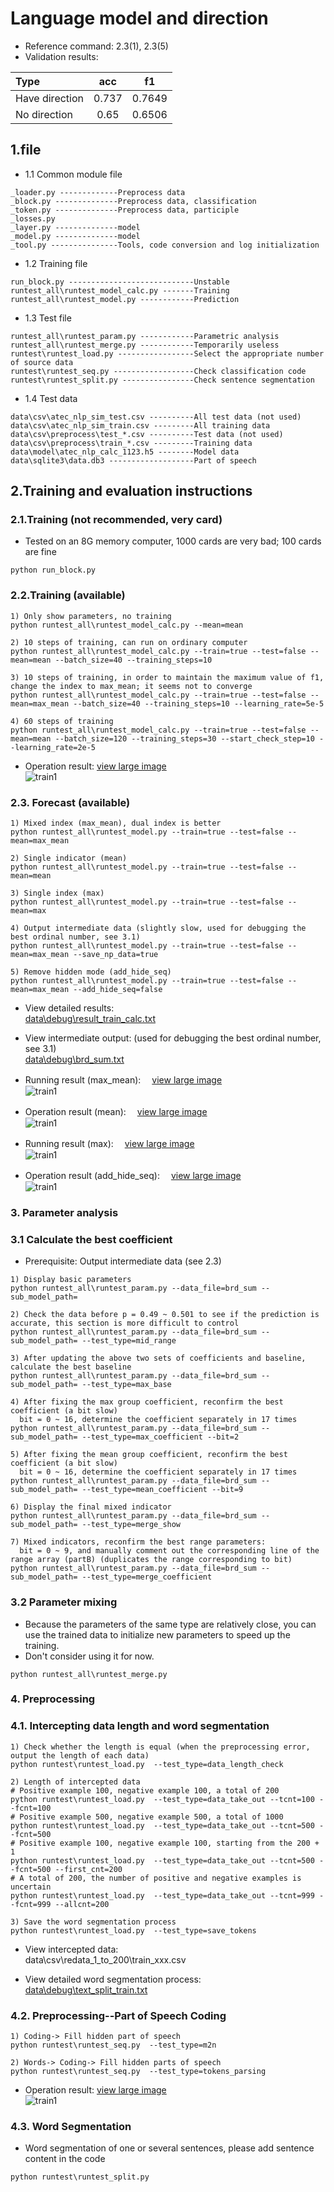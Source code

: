 # Language model and direction

* Reference command: 2.3(1), 2.3(5)
* Validation results:

| Type | acc  | f1 |
| :------------ |:---------------:|:-----:|
| Have direction      | 0.737 | 0.7649 |
| No direction      | 0.65        |   0.6506 |


## 1.file
* 1.1 Common module file
```
_loader.py -------------Preprocess data
_block.py --------------Preprocess data, classification
_token.py --------------Preprocess data, participle
_losses.py
_layer.py --------------model
_model.py --------------model
_tool.py ---------------Tools, code conversion and log initialization
```
* 1.2 Training file
```
run_block.py ----------------------------Unstable
runtest_all\runtest_model_calc.py -------Training
runtest_all\runtest_model.py ------------Prediction
```
* 1.3 Test file
```
runtest_all\runtest_param.py ------------Parametric analysis
runtest_all\runtest_merge.py ------------Temporarily useless
runtest\runtest_load.py -----------------Select the appropriate number of source data
runtest\runtest_seq.py ------------------Check classification code
runtest\runtest_split.py ----------------Check sentence segmentation
```
* 1.4 Test data
```
data\csv\atec_nlp_sim_test.csv ----------All test data (not used)
data\csv\atec_nlp_sim_train.csv ---------All training data
data\csv\preprocess\test_*.csv ----------Test data (not used)
data\csv\preprocess\train_*.csv ---------Training data
data\model\atec_nlp_calc_1123.h5 --------Model data
data\sqlite3\data.db3 -------------------Part of speech
``` 


## 2.Training and evaluation instructions

### 2.1.Training (not recommended, very card)
* Tested on an 8G memory computer, 1000 cards are very bad; 100 cards are fine  
```
python run_block.py
```


### 2.2.Training (available)
```
1) Only show parameters, no training
python runtest_all\runtest_model_calc.py --mean=mean

2) 10 steps of training, can run on ordinary computer  
python runtest_all\runtest_model_calc.py --train=true --test=false --mean=mean --batch_size=40 --training_steps=10

3) 10 steps of training, in order to maintain the maximum value of f1, change the index to max_mean; it seems not to converge  
python runtest_all\runtest_model_calc.py --train=true --test=false --mean=max_mean --batch_size=40 --training_steps=10 --learning_rate=5e-5

4) 60 steps of training
python runtest_all\runtest_model_calc.py --train=true --test=false --mean=mean --batch_size=120 --training_steps=30 --start_check_step=10 --learning_rate=2e-5
```
* Operation result: [view large image](/images/screenshot/train/train2.jpg)<br>
![train1](/images/screenshot/train/train1.jpg)

### 2.3. Forecast (available)
```
1) Mixed index (max_mean), dual index is better
python runtest_all\runtest_model.py --train=true --test=false --mean=max_mean

2) Single indicator (mean)
python runtest_all\runtest_model.py --train=true --test=false --mean=mean

3) Single index (max)
python runtest_all\runtest_model.py --train=true --test=false --mean=max

4) Output intermediate data (slightly slow, used for debugging the best ordinal number, see 3.1)
python runtest_all\runtest_model.py --train=true --test=false --mean=max_mean --save_np_data=true

5) Remove hidden mode (add_hide_seq)
python runtest_all\runtest_model.py --train=true --test=false --mean=max_mean --add_hide_seq=false

```

* View detailed results:  
[data\debug\result_train_calc.txt](data/debug/result_train_calc.txt)
* View intermediate output: (used for debugging the best ordinal number, see 3.1)  
[data\debug\brd_sum.txt](data/debug/brd_sum.txt)

* Running result (max_mean):  　[view large image](/images/screenshot/long/3.4.5_max_mean.jpg)<br>
![train1](/images/screenshot/short/3.4.5_max_mean.jpg)

* Operation result (mean):  　[view large image](/images/screenshot/long/3.4.5_mean.jpg)<br>
![train1](/images/screenshot/short/3.4.5_mean.jpg)

* Running result (max):  　[view large image](/images/screenshot/long/3.4.5_max.jpg)<br>
![train1](/images/screenshot/short/3.4.5_max.jpg)

* Operation result (add_hide_seq):   　[view large image](/images/screenshot/long/4_delete_seq.jpg)<br>
![train1](/images/screenshot/short/4_delete_seq.jpg)


### 3. Parameter analysis
### 3.1 Calculate the best coefficient
* Prerequisite: Output intermediate data (see 2.3)

```
1) Display basic parameters
python runtest_all\runtest_param.py --data_file=brd_sum --sub_model_path=

2) Check the data before p = 0.49 ~ 0.501 to see if the prediction is accurate, this section is more difficult to control
python runtest_all\runtest_param.py --data_file=brd_sum --sub_model_path= --test_type=mid_range

3) After updating the above two sets of coefficients and baseline, calculate the best baseline
python runtest_all\runtest_param.py --data_file=brd_sum --sub_model_path= --test_type=max_base

4) After fixing the max group coefficient, reconfirm the best coefficient (a bit slow)
  bit = 0 ~ 16, determine the coefficient separately in 17 times
python runtest_all\runtest_param.py --data_file=brd_sum --sub_model_path= --test_type=max_coefficient --bit=2

5) After fixing the mean group coefficient, reconfirm the best coefficient (a bit slow)
  bit = 0 ~ 16, determine the coefficient separately in 17 times
python runtest_all\runtest_param.py --data_file=brd_sum --sub_model_path= --test_type=mean_coefficient --bit=9

6) Display the final mixed indicator
python runtest_all\runtest_param.py --data_file=brd_sum --sub_model_path= --test_type=merge_show

7) Mixed indicators, reconfirm the best range parameters:
  bit = 0 ~ 9, and manually comment out the corresponding line of the range array (partB) (duplicates the range corresponding to bit)
python runtest_all\runtest_param.py --data_file=brd_sum --sub_model_path= --test_type=merge_coefficient
```

### 3.2 Parameter mixing
* Because the parameters of the same type are relatively close, you can use the trained data to initialize new parameters to speed up the training.
* Don't consider using it for now.
```
python runtest_all\runtest_merge.py
```


### 4. Preprocessing
### 4.1. Intercepting data length and word segmentation

```
1) Check whether the length is equal (when the preprocessing error, output the length of each data)
python runtest\runtest_load.py	--test_type=data_length_check

2) Length of intercepted data
# Positive example 100, negative example 100, a total of 200
python runtest\runtest_load.py	--test_type=data_take_out --tcnt=100 --fcnt=100
# Positive example 500, negative example 500, a total of 1000
python runtest\runtest_load.py	--test_type=data_take_out --tcnt=500 --fcnt=500
# Positive example 100, negative example 100, starting from the 200 + 1
python runtest\runtest_load.py	--test_type=data_take_out --tcnt=500 --fcnt=500 --first_cnt=200
# A total of 200, the number of positive and negative examples is uncertain
python runtest\runtest_load.py	--test_type=data_take_out --tcnt=999 --fcnt=999 --allcnt=200

3) Save the word segmentation process
python runtest\runtest_load.py	--test_type=save_tokens
```

* View intercepted data:  
data\csv\redata_1_to_200\train_xxx.csv

* View detailed word segmentation process:  
[data\debug\text_split_train.txt](data/debug/text_split_train.txt)


### 4.2. Preprocessing--Part of Speech Coding

```
1) Coding-> Fill hidden part of speech
python runtest\runtest_seq.py  --test_type=m2n

2) Words-> Coding-> Fill hidden parts of speech
python runtest\runtest_seq.py  --test_type=tokens_parsing
```
* Operation result: [view large image](/images/screenshot/long/3.4.1_tokens_parsing.jpg)<br>
![train1](/images/screenshot/short/3.4.1_tokens_parsing.jpg)

### 4.3. Word Segmentation
* Word segmentation of one or several sentences, please add sentence content in the code
```
python runtest\runtest_split.py
```


